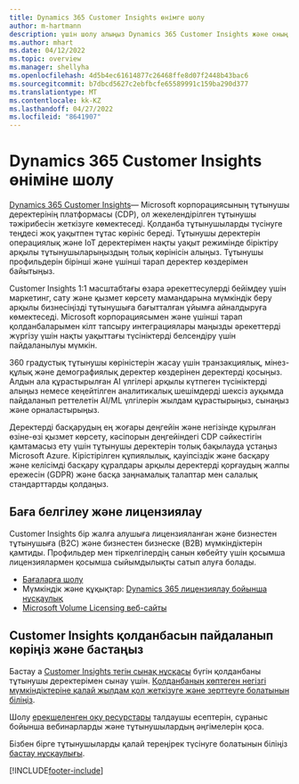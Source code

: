 ```yaml
---
title: Dynamics 365 Customer Insights өнімге шолу
author: m-hartmann
description: үшін шолу алыңыз Dynamics 365 Customer Insights және оның негізгі ерекшеліктері.
ms.author: mhart
ms.date: 04/12/2022
ms.topic: overview
ms.manager: shellyha
ms.openlocfilehash: 4d5b4ec61614877c26468ffe8d07f2448b43bac6
ms.sourcegitcommit: b7dbcd5627c2ebfbcfe65589991c159ba290d377
ms.translationtype: MT
ms.contentlocale: kk-KZ
ms.lasthandoff: 04/27/2022
ms.locfileid: "8641907"
---
```

# <a name="product-overview-for-dynamics-365-customer-insights"></a>Dynamics 365 Customer Insights өніміне шолу

[Dynamics 365 Customer Insights](https://dynamics.microsoft.com/ai/customer-insights/)— Microsoft корпорациясының тұтынушы деректерінің платформасы (CDP), ол жекелендірілген тұтынушы тәжірибесін жеткізуге көмектеседі. Қолданба тұтынушыларды түсінуге теңдесі жоқ уақытпен тұтас көрініс береді. Тұтынушы деректерін операциялық және IoT деректерімен нақты уақыт режимінде біріктіру арқылы тұтынушыларыңыздың толық көрінісін алыңыз. Тұтынушы профильдерін бірінші және үшінші тарап деректер көздерімен байытыңыз. 

Customer Insights 1:1 масштабтағы өзара әрекеттесулерді бейімдеу үшін маркетинг, сату және қызмет көрсету мамандарына мүмкіндік беру арқылы бизнесіңізді тұтынушыға бағытталған ұйымға айналдыруға көмектеседі. Microsoft корпорациясымен және үшінші тарап қолданбаларымен кілт тапсыру интеграциялары маңызды әрекеттерді жүргізу үшін нақты уақыттағы түсініктерді белсендіру үшін пайдаланылуы мүмкін.
 
360 градустық тұтынушы көріністерін жасау үшін транзакциялық, мінез-құлық және демографиялық деректер көздерінен деректерді қосыңыз. Алдын ала құрастырылған AI үлгілері арқылы күтпеген түсініктерді алыңыз немесе кеңейтілген аналитикалық шешімдерді шексіз ауқымда пайдаланып реттелетін AI/ML үлгілерін жылдам құрастырыңыз, сынаңыз және орналастырыңыз.

Деректерді басқарудың ең жоғары деңгейін және негізінде құрылған өзіне-өзі қызмет көрсету, кәсіпорын деңгейіндегі CDP сәйкестігін қамтамасыз ету үшін тұтынушы деректерін толық бақылауда ұстаңыз Microsoft Azure. Кірістірілген құпиялылық, қауіпсіздік және басқару және келісімді басқару құралдары арқылы деректерді қорғаудың жалпы ережесін (GDPR) және басқа заңнамалық талаптар мен салалық стандарттарды қолдаңыз.

## <a name="pricing-and-licensing"></a>Баға белгілеу және лицензиялау
Customer Insights бір жалға алушыға лицензияланған және бизнестен тұтынушыға (B2C) және бизнестен бизнеске (B2B) мүмкіндіктерін қамтиды. Профильдер мен тіркелгілердің санын көбейту үшін қосымша лицензиялармен қосымша сыйымдылықты сатып алуға болады.

- [Бағаларға шолу](https://dynamics.microsoft.com/ai/customer-insights/pricing/)
- Мүмкіндік және құқықтар: [Dynamics 365 лицензиялау бойынша нұсқаулық](https://go.microsoft.com/fwlink/?LinkId=866544)
- [Microsoft Volume Licensing веб-сайты](https://www.microsoft.com/licensing/how-to-buy/how-to-buy)

## <a name="try-customer-insights-and-get-started"></a>Customer Insights қолданбасын пайдаланып көріңіз және бастаңыз

Бастау а [Customer Insights тегін сынақ нұсқасы](https://signup.microsoft.com/create-account/signup?SKU=036c2481-aa8a-47cd-ab43-324f0c157c2d&ali=1&RU=https:%2F%2Fhome.ci.ai.dynamics.com%2Fstart%2Ftrial&products=036c2481-aa8a-47cd-ab43-324f0c157c2d) бүгін қолданбаны тұтынушы деректерімен сынау үшін. [Қолданбаның көптеген негізгі мүмкіндіктеріне қалай жылдам қол жеткізуге және зерттеуге болатынын біліңіз](trial-signup.md). 

Шолу [ерекшеленген оқу ресурстары](https://dynamics.microsoft.com/ai/customer-insights/resources/) талдаушы есептерін, сұраныс бойынша вебинарларды және тұтынушылардың әңгімелерін қоса.

Бізбен бірге тұтынушыларды қалай тереңірек түсінуге болатынын біліңіз [бастау нұсқаулығы](get-started.md).

[!INCLUDE[footer-include](includes/footer-banner.md)]
